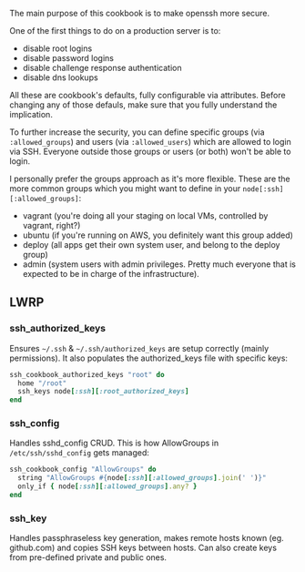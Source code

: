 The main purpose of this cookbook is to make openssh more secure.

One of the first things to do on a production server is to:

* disable root logins
* disable password logins
* disable challenge response authentication
* disable dns lookups

All these are cookbook's defaults, fully configurable via attributes.
Before changing any of those defauls, make sure that you fully
understand the implication.

To further increase the security, you can define specific groups (via
`:allowed_groups`) and users (via `:allowed_users`) which are allowed to
login via SSH. Everyone outside those groups or users (or both) won't be
able to login.

I personally prefer the groups approach as it's more flexible. These are
the more common groups which you might want to define in your
`node[:ssh][:allowed_groups]`:

* vagrant (you're doing all your staging on local VMs, controlled by vagrant, right?)
* ubuntu (if you're running on AWS, you definitely want this group added)
* deploy (all apps get their own system user, and belong to the deploy group)
* admin (system users with admin privileges. Pretty much everyone that is
  expected to be in charge of the infrastructure).

## LWRP

### ssh\_authorized\_keys

Ensures `~/.ssh` & `~/.ssh/authorized_keys` are setup correctly
(mainly permissions). It also populates the authorized\_keys file with
specific keys:

```ruby
ssh_cookbook_authorized_keys "root" do
  home "/root"
  ssh_keys node[:ssh][:root_authorized_keys]
end
```

### ssh\_config

Handles sshd\_config CRUD. This is how AllowGroups in
`/etc/ssh/sshd_config` gets managed:

```ruby
ssh_cookbook_config "AllowGroups" do
  string "AllowGroups #{node[:ssh][:allowed_groups].join(' ')}"
  only_if { node[:ssh][:allowed_groups].any? }
end
```

### ssh\_key

Handles passphraseless key generation, makes remote hosts known
(eg. github.com) and copies SSH keys between hosts. Can also create keys
from pre-defined private and public ones.
